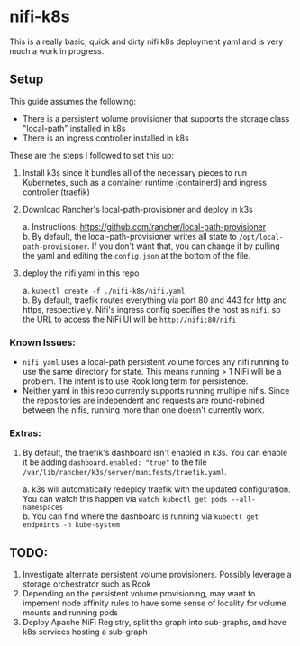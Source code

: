 # nifi-k8s
This is a really basic, quick and dirty nifi k8s deployment yaml and is very much a work in progress.

## Setup
This guide assumes the following:
- There is a persistent volume provisioner that supports the storage class "local-path" installed in k8s
- There is an ingress controller installed in k8s

These are the steps I followed to set this up:

1. Install k3s since it bundles all of the necessary pieces to run Kubernetes, such as a container runtime (containerd) and ingress controller (traefik)
2. Download Rancher's local-path-provisioner and deploy in k3s

    a. Instructions: https://github.com/rancher/local-path-provisioner  
    b. By default, the local-path-provisioner writes all state to `/opt/local-path-provisioner`. If you don't want that, you can change it by pulling the yaml and editing the `config.json` at the bottom of the file.  
3. deploy the nifi.yaml in this repo

    a. `kubectl create -f ./nifi-k8s/nifi.yaml`  
    b. By default, traefik routes everything via port 80 and 443 for http and https, respectively. Nifi's ingress config specifies the host as `nifi`, so the URL to access the NiFi UI will be `http://nifi:80/nifi`

### Known Issues:
- `nifi.yaml` uses a local-path persistent volume forces any nifi running to use the same directory for state. This means running > 1 NiFi will be a problem. The intent is to use Rook long term for persistence.
- Neither yaml in this repo currently supports running multiple nifis. Since the repositories are independent and requests are round-robined between the nifis, running more than one doesn't currently work.

### Extras:
1. By default, the traefik's dashboard isn't enabled in k3s. You can enable it be adding `dashboard.enabled: "true"` to the file `/var/lib/rancher/k3s/server/manifests/traefik.yaml`. 

    a. k3s will automatically redeploy traefik with the updated configuration. You can watch this happen via `watch kubectl get pods --all-namespaces`  
    b. You can find where the dashboard is running via `kubectl get endpoints -n kube-system`

## TODO:
1. Investigate alternate persistent volume provisioners. Possibly leverage a storage orchestrator such as Rook
2. Depending on the persistent volume provisioning, may want to impement node affinity rules to have some sense of locality for volume mounts and running pods
3. Deploy Apache NiFi Registry, split the graph into sub-graphs, and have k8s services hosting a sub-graph